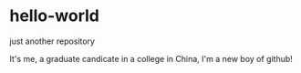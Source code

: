 # hello-world
just another repository

It's me, a graduate candicate in a college in China, I'm a new boy of github! 
